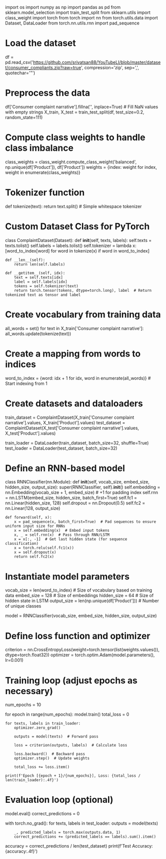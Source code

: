 import os
import numpy as np
import pandas as pd
from sklearn.model_selection import train_test_split
from sklearn.utils import class_weight
import torch
from torch import nn
from torch.utils.data import Dataset, DataLoader
from torch.nn.utils.rnn import pad_sequence

# Load the dataset
df = pd.read_csv('https://github.com/srivatsan88/YouTubeLI/blob/master/dataset/consumer_compliants.zip?raw=true', compression='zip', sep=',', quotechar='"')

# Preprocess the data
df['Consumer complaint narrative'].fillna('', inplace=True)  # Fill NaN values with empty strings
X_train, X_test = train_test_split(df, test_size=0.2, random_state=111)

# Compute class weights to handle class imbalance
class_weights = class_weight.compute_class_weight('balanced', np.unique(df['Product']), df['Product'])
weights = {index: weight for index, weight in enumerate(class_weights)}

# Tokenizer function
def tokenize(text):
    return text.split()  # Simple whitespace tokenizer

# Custom Dataset Class for PyTorch
class ComplaintDataset(Dataset):
    def __init__(self, texts, labels):
        self.texts = texts.tolist()
        self.labels = labels.tolist()
        self.tokenizer = lambda x: [word_to_index[word] for word in tokenize(x) if word in word_to_index]

    def __len__(self):
        return len(self.labels)

    def __getitem__(self, idx):
        text = self.texts[idx]
        label = self.labels[idx]
        tokens = self.tokenizer(text)
        return torch.tensor(tokens, dtype=torch.long), label  # Return tokenized text as tensor and label

# Create vocabulary from training data
all_words = set()
for text in X_train['Consumer complaint narrative']:
    all_words.update(tokenize(text))

# Create a mapping from words to indices
word_to_index = {word: idx + 1 for idx, word in enumerate(all_words)}  # Start indexing from 1

# Create datasets and dataloaders
train_dataset = ComplaintDataset(X_train['Consumer complaint narrative'].values, X_train['Product'].values)
test_dataset = ComplaintDataset(X_test['Consumer complaint narrative'].values, X_test['Product'].values)

train_loader = DataLoader(train_dataset, batch_size=32, shuffle=True)
test_loader = DataLoader(test_dataset, batch_size=32)

# Define an RNN-based model
class RNNClassifier(nn.Module):
    def __init__(self, vocab_size, embed_size, hidden_size, output_size):
        super(RNNClassifier, self).__init__()
        self.embedding = nn.Embedding(vocab_size + 1, embed_size)  # +1 for padding index
        self.rnn = nn.LSTM(embed_size, hidden_size, batch_first=True)
        self.fc1 = nn.Linear(hidden_size, 128)
        self.dropout = nn.Dropout(0.5)
        self.fc2 = nn.Linear(128, output_size)

    def forward(self, x):
        x = pad_sequence(x, batch_first=True)  # Pad sequences to ensure uniform input size for RNNs
        x = self.embedding(x)  # Embed input tokens
        x, _ = self.rnn(x)  # Pass through RNN/LSTM
        x = x[:, -1]  # Get last hidden state (for sequence classification)
        x = torch.relu(self.fc1(x))
        x = self.dropout(x)
        return self.fc2(x)

# Instantiate model parameters
vocab_size = len(word_to_index)  # Size of vocabulary based on training data
embed_size = 128   # Size of embeddings
hidden_size = 64   # Size of hidden state in LSTM
output_size = len(np.unique(df['Product']))  # Number of unique classes

model = RNNClassifier(vocab_size, embed_size, hidden_size, output_size)

# Define loss function and optimizer
criterion = nn.CrossEntropyLoss(weight=torch.tensor(list(weights.values()), dtype=torch.float32))
optimizer = torch.optim.Adam(model.parameters(), lr=0.001)

# Training loop (adjust epochs as necessary)
num_epochs = 10

for epoch in range(num_epochs):
    model.train()
    total_loss = 0
    
    for texts, labels in train_loader:
        optimizer.zero_grad()
        
        outputs = model(texts)  # Forward pass
        
        loss = criterion(outputs, labels)  # Calculate loss
        
        loss.backward()  # Backward pass
        optimizer.step()  # Update weights
        
        total_loss += loss.item()

    print(f'Epoch [{epoch + 1}/{num_epochs}], Loss: {total_loss / len(train_loader):.4f}')

# Evaluation loop (optional)
model.eval()
correct_predictions = 0

with torch.no_grad():
    for texts, labels in test_loader:
        outputs = model(texts)
        
        _, predicted_labels = torch.max(outputs.data, 1)
        correct_predictions += (predicted_labels == labels).sum().item()

accuracy = correct_predictions / len(test_dataset)
print(f'Test Accuracy: {accuracy:.4f}')
